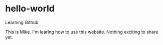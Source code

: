# hello-world
Learning Github

This is Mike. I'm learing how to use this website.
Nothing exciting to share yet.
